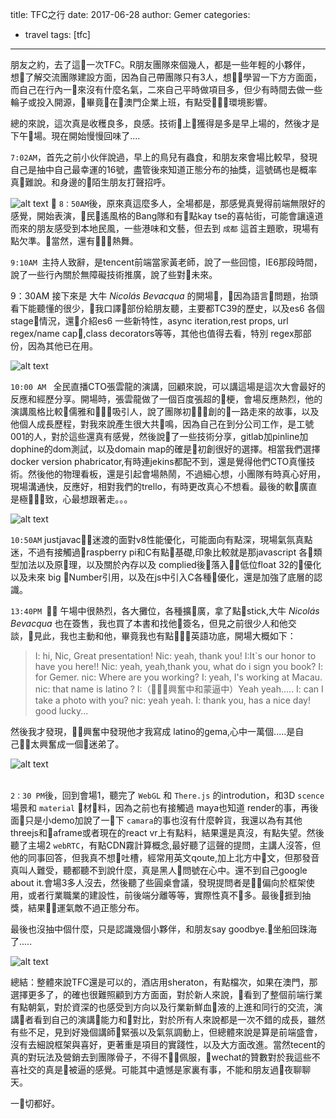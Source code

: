 title: TFC之行
date: 2017-06-28
author: Gemer
categories:
- travel
tags: [tfc]

--------

朋友之約，去了這一次TFC。R朋友團隊來個幾人，都是一些年輕的小夥伴，想了解交流團隊建設方面，因為自己帶團隊只有3人，想學習一下方方面面，而自己在行內一來沒有什麼名氣，二來自己平時做項目多，但少有時間去做一些輪子或投入開源，畢竟在澳門企業上班，有點受環境影響。

總的來說，這次真是收穫良多，良感。技術上獲得是多是早上場的，然後才是下午場。現在開始慢慢回味了....

`7:02AM`，首先之前小伙伴說過，早上的鳥兒有蟲食，和朋友來會場比較早，發現自己是抽中自己最幸運的16號，盡管後來知道正態分布的抽獎，這號碼也是概率真難說。和身邊的陌生朋友打聲招呼。

![alt text](https://download.gemer.xyz/soucre/images/tfc/tfc_1.jpg "frist pic")

`8：50AM`後，原來真這麼多人，全場都是，那感覺真覺得前端無限好的感覺，開始表演，民遙風格的Bang隊和有點kay tse的喜帖街，可能會讓遠道而來的朋友感受到本地民風，一些港味和文藝，但去到 `成都` 這首主題歌，現場有點欠準。當然，還有熱舞。

`9:10AM `主持人致辭，是tencent前端當家黃老師，說了一些回憶，IE6那段時間，說了一些行內關於無障礙技術推廣，說了些對未來。

9：30AM 接下來是 大牛 *Nicolás Bevacqua* 的開場，因為語言問題，抬頭看下能聽懂的很少，我口譯部份給朋友聽，主要都TC39的歷史，以及es6 各個stage情況，還介紹es6 一些新特性，async iteration,rest props, url regex/name cap,class decorators等等，其他也值得去看，特別 regex那部份，因為其他已在用。

![alt text](https://download.gemer.xyz/soucre/images/tfc/tfc_2.jpg "frist pic")

`10:00 AM ` 全民直播CTO張雲龍的演講，回顧來說，可以講這場是這次大會最好的反應和經歷分享。開場時，張雲龍做了一個百度張超的梗，會場反應熱烈，他的演講風格比較儒雅和吸引人，說了團隊初創的一路走來的故事，以及他個人成長歷程，對我來說產生很大共鳴，因為自己在到分公司工作，是工號001的人，對於這些還真有感覺，然後說了一些技術分享，gitlab加pinline加dophine的dom測試，以及domain map的確是初創很好的選擇。相當我們選擇docker version phabricator,有時連jekins都配不到，還是覺得他們CTO真懂技術。然後他的物理看板，還是引起會場熱鬧，不過細心想，小團隊有時真心好用，現場溝通快，反應好，相對我們的trello，有時更改真心不想看。最後的軟廣直是極致，心最想跟著走。。。

![alt text](https://download.gemer.xyz/soucre/images/tfc/tfc_3.jpg "frist pic")

`10:50AM` justjavac迷渡的面對v8性能優化，可能面向有點深，現場氣氛真點迷，不過有接觸過raspberry pi和C有點基礎,印象比較就是那javascript 各類型加法以及原理，以及關於內存以及 complied後落入低位float 32的優化以及未來 big Number引用，以及在js中引入C各種優化，還是加強了底層的認識。


`13:40PM ` 午場中很熱烈，各大攤位，各種擴廣，拿了點stick,大牛 *Nicolás Bevacqua* 也在簽售，我也買了本書和找他簽名，但見之前很少人和他交談，見此，我也主動和他，畢竟我也有點英語功底，開場大概如下：

> I: hi, Nic, Great presentation!
> Nic: yeah, thank you!
> I:It`s our honor to have you here!!
> Nic: yeah, yeah,thank you, what do i sign you book?
> I: for Gemer.
> nic: Where are you working?
> I: yeah, I's working at Macau.
> nic: that name is latino ?
> I:（興奮中和蒙逼中）Yeah yeah.....
> I: can I take a photo with you?
> nic: yeah yeah.
> I: thank you, has a nice day! good lucky...

然後我才發現，興奮中發現他才我寫成 latino的gema,心中一萬個.....是自己太興奮成一個迷弟了。


![alt text](https://download.gemer.xyz/soucre/images/tfc/tfc_4.jpg "frist pic")
<br>
<br>

`2：30 PM`後，回到會場1，聽完了 `WebGL` 和 `There.js` 的introdution，和3D `scence`場景和 `material` 材料，因為之前也有接觸過 maya也知道 render的事，再後面只是小demo加說了一下 `camara`的事也沒有什麼幹貨，我還以為有其他threejs和aframe或者現在的react vr上有點料，結果還是真沒，有點失望。然後聽了主場2 `webRTC`，有點CDN霧計算概念,最好聽了這聲的提問，主講人沒答，但他的同事回答，但我真不想吐槽，經常用英文qoute,加上北方中文，但那發音真叫人難受，聽都聽不到說什麼，真是黑人問號在心中。還不到自己google about it.會場3多人沒去，然後聽了些圓桌會議，發現提問者是偏向於框架使用，或者行業職業的建設性，前後端分離等等，實際性真不多。最後捱到抽獎，結果運氣敵不過正態分布。

最後也沒抽中個什麼，只是認識幾個小夥伴，和朋友say goodbye.坐船回珠海了.....

![alt text](https://download.gemer.xyz/soucre/images/tfc/tfc_5.jpg "frist pic")

總結：整體來說TFC還是可以的，酒店用sheraton，有點檔次，如果在澳門，那選擇更多了，的確也很難照顧到方方面面，對於新人來說，看到了整個前端行業有點朝氣，對於資深的也感受到方向以及行業新鮮血液的上進和同行的交流，演講者看到自己的演講能力和對比，對於所有人來說都是一次不錯的成長，雖然有些不足，見到好幾個講師緊張以及氣氛調動上，但總體來說是算是前端盛會，沒有去細說框架與喜好，更著重是項目的實踐性，以及大方面改進。當然tecent的真的對玩法及營銷去到團隊骨子，不得不佩服，wechat的贊數對於我這些不喜社交的真是被逼的感覺。可能其中遺憾是家裏有事，不能和朋友過夜聊聊天。

一切都好。

<br>
<br>
<br>











